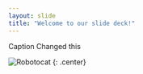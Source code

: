 ```yaml
---
layout: slide
title: "Welcome to our slide deck!"
---
```


Caption Changed this

![Robotocat](https://octodex.github.com/images/Robotocat.png)
{: .center}
